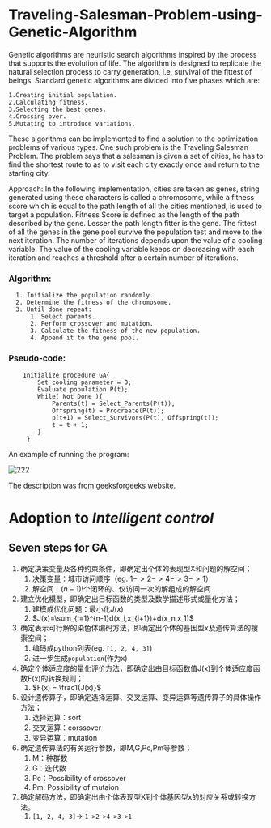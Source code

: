 # Traveling-Salesman-Problem-using-Genetic-Algorithm
Genetic algorithms are heuristic search algorithms inspired by the process that supports the evolution of life. The algorithm is designed to replicate the natural selection process to carry generation, i.e. survival of the fittest of beings. Standard genetic algorithms are divided into five phases which are: 
 

    1.Creating initial population.
    2.Calculating fitness.
    3.Selecting the best genes.
    4.Crossing over.
    5.Mutating to introduce variations.

These algorithms can be implemented to find a solution to the optimization problems of various types. One such problem is the Traveling Salesman Problem. The problem says that a salesman is given a set of cities, he has to find the shortest route to as to visit each city exactly once and return to the starting city. 

Approach: In the following implementation, cities are taken as genes, string generated using these characters is called a chromosome, while a fitness score which is equal to the path length of all the cities mentioned, is used to target a population.
Fitness Score is defined as the length of the path described by the gene. Lesser the path length fitter is the gene. The fittest of all the genes in the gene pool survive the population test and move to the next iteration. The number of iterations depends upon the value of a cooling variable. The value of the cooling variable keeps on decreasing with each iteration and reaches a threshold after a certain number of iterations.

### Algorithm: 
 

      1. Initialize the population randomly.
      2. Determine the fitness of the chromosome.
      3. Until done repeat:
          1. Select parents.
          2. Perform crossover and mutation.
          3. Calculate the fitness of the new population.
          4. Append it to the gene pool.


### Pseudo-code: 
 
        Initialize procedure GA{
            Set cooling parameter = 0;
            Evaluate population P(t);
            While( Not Done ){
                Parents(t) = Select_Parents(P(t));
                Offspring(t) = Procreate(P(t));
                p(t+1) = Select_Survivors(P(t), Offspring(t));
                t = t + 1; 
            }
         }
         

An example of running the program:


![222](https://user-images.githubusercontent.com/45950266/153172517-3a157d43-1521-4b81-afc1-6bf7cc53ff4f.png)

         
The description was from geeksforgeeks website.

# Adoption to *Intelligent control*
## Seven steps for GA
1. 确定决策变量及各种约束条件，即确定出个体的表现型X和问题的解空间；
   1. 决策变量：城市访问顺序（eg. $1->2->4->3->1$）
   2. 解空间：$(n-1)!$个闭环的、仅访问一次的解组成的解空间
2. 建立优化模型，即确定出目标函数的类型及数学描述形式或量化方法；
   1. 建模成优化问题：最小化$J(x)$
   2. $J(x)=\sum_{i=1}^{n-1}d(x_i,x_{i+1})+d(x_n,x_1)$
3. 确定表示可行解的染色体编码方法，即确定出个体的基因型x及遗传算法的搜索空间；
   1. 编码成python列表(eg. `[1, 2, 4, 3]`)
   2. 进一步生成`population`(作为x)
4. 确定个体适应度的量化评价方法，即确定出由目标函数值J(x)到个体适应度函数F(x)的转换规则；
   1. $F(x) = \frac1{J(x)}$
5. 设计遗传算子，即确定选择运算、交叉运算、变异运算等遗传算子的具体操作方法；
   1. 选择运算：sort
   2. 交叉运算：corssover
   3. 变异运算：mutation
6. 确定遗传算法的有关运行参数，即M,G,Pc,Pm等参数；
   1. M：种群数
   2. G：迭代数
   3. Pc：Possibility of crossover
   4. Pm: Possibility of mutaion
7. 确定解码方法，即确定出由个体表现型X到个体基因型x的对应关系或转换方法。
   1. `[1, 2, 4, 3]`-> `1->2->4->3->1`